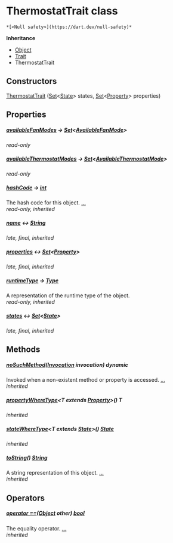 


# ThermostatTrait class






    *[<Null safety>](https://dart.dev/null-safety)*





**Inheritance**

- [Object](https://api.flutter.dev/flutter/dart-core/Object-class.html)
- [Trait](../yonomi-sdk/Trait-class.md)
- ThermostatTrait






## Constructors

[ThermostatTrait](../yonomi-sdk/ThermostatTrait/ThermostatTrait.md) ([Set](https://api.flutter.dev/flutter/dart-core/Set-class.html)&lt;[State](../yonomi-sdk/State-class.md)> states, [Set](https://api.flutter.dev/flutter/dart-core/Set-class.html)&lt;[Property](../yonomi-sdk/Property-class.md)> properties)

    


## Properties

##### [availableFanModes](../yonomi-sdk/ThermostatTrait/availableFanModes.md) &#8594; [Set](https://api.flutter.dev/flutter/dart-core/Set-class.html)&lt;[AvailableFanMode](../yonomi-sdk/AvailableFanMode.md)>



   
_read-only_



##### [availableThermostatModes](../yonomi-sdk/ThermostatTrait/availableThermostatModes.md) &#8594; [Set](https://api.flutter.dev/flutter/dart-core/Set-class.html)&lt;[AvailableThermostatMode](../yonomi-sdk/AvailableThermostatMode.md)>



   
_read-only_



##### [hashCode](https://api.flutter.dev/flutter/dart-core/Object/hashCode.html) &#8594; [int](https://api.flutter.dev/flutter/dart-core/int-class.html)



The hash code for this object. [...](https://api.flutter.dev/flutter/dart-core/Object/hashCode.html)  
_read-only, inherited_



##### [name](../yonomi-sdk/Trait/name.md) &#8596; [String](https://api.flutter.dev/flutter/dart-core/String-class.html)



   
_late, final, inherited_



##### [properties](../yonomi-sdk/Trait/properties.md) &#8596; [Set](https://api.flutter.dev/flutter/dart-core/Set-class.html)&lt;[Property](../yonomi-sdk/Property-class.md)>



   
_late, final, inherited_



##### [runtimeType](https://api.flutter.dev/flutter/dart-core/Object/runtimeType.html) &#8594; [Type](https://api.flutter.dev/flutter/dart-core/Type-class.html)



A representation of the runtime type of the object.   
_read-only, inherited_



##### [states](../yonomi-sdk/Trait/states.md) &#8596; [Set](https://api.flutter.dev/flutter/dart-core/Set-class.html)&lt;[State](../yonomi-sdk/State-class.md)>



   
_late, final, inherited_




## Methods

##### [noSuchMethod](https://api.flutter.dev/flutter/dart-core/Object/noSuchMethod.html)([Invocation](https://api.flutter.dev/flutter/dart-core/Invocation-class.html) invocation) dynamic



Invoked when a non-existent method or property is accessed. [...](https://api.flutter.dev/flutter/dart-core/Object/noSuchMethod.html)  
_inherited_



##### [propertyWhereType](../yonomi-sdk/Trait/propertyWhereType.md)&lt;T extends [Property](../yonomi-sdk/Property-class.md)>() T



   
_inherited_



##### [stateWhereType](../yonomi-sdk/Trait/stateWhereType.md)&lt;T extends [State](../yonomi-sdk/State-class.md)>() [State](../yonomi-sdk/State-class.md)



   
_inherited_



##### [toString](https://api.flutter.dev/flutter/dart-core/Object/toString.html)() [String](https://api.flutter.dev/flutter/dart-core/String-class.html)



A string representation of this object. [...](https://api.flutter.dev/flutter/dart-core/Object/toString.html)  
_inherited_




## Operators

##### [operator ==](https://api.flutter.dev/flutter/dart-core/Object/operator_equals.html)([Object](https://api.flutter.dev/flutter/dart-core/Object-class.html) other) [bool](https://api.flutter.dev/flutter/dart-core/bool-class.html)



The equality operator. [...](https://api.flutter.dev/flutter/dart-core/Object/operator_equals.html)  
_inherited_











